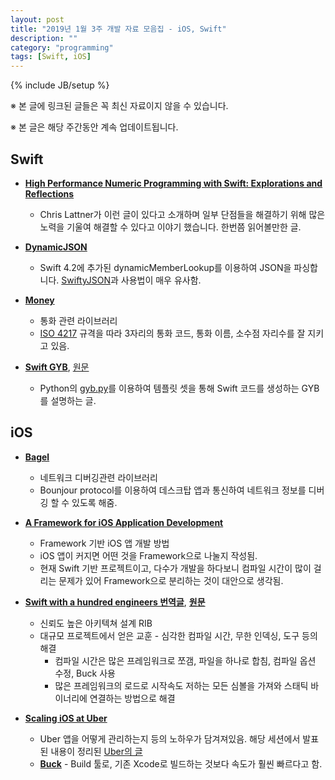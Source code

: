 ```yaml
---
layout: post
title: "2019년 1월 3주 개발 자료 모음집 - iOS, Swift"
description: ""
category: "programming"
tags: [Swift, iOS]
---
```

{% include JB/setup %}

※ 본 글에 링크된 글들은 꼭 최신 자료이지 않을 수 있습니다.

※ 본 글은 해당 주간동안 계속 업데이트됩니다.

## Swift

* **[High Performance Numeric Programming with Swift: Explorations and Reflections](https://www.fast.ai/2019/01/10/swift-numerics/)**
  - Chris Lattner가 이런 글이 있다고 소개하며 일부 단점들을 해결하기 위해 많은 노력을 기울여 해결할 수 있다고 이야기 했습니다. 한번쯤 읽어볼만한 글.

* **[DynamicJSON](https://github.com/saoudrizwan/DynamicJSON)**
  - Swift 4.2에 추가된 dynamicMemberLookup를 이용하여 JSON을 파싱합니다. [SwiftyJSON](https://github.com/SwiftyJSON/SwiftyJSON)과 사용법이 매우 유사함.

* **[Money](https://github.com/Flight-School/Money)**
  - 통화 관련 라이브러리
  - [ISO 4217](https://en.wikipedia.org/wiki/ISO_4217) 규격을 따라 3자리의 통화 코드, 통화 이름, 소수점 자리수를 잘 지키고 있음.

* **[Swift GYB](https://nshipster.co.kr/swift-gyb/)**, [원문](https://nshipster.com/swift-gyb/)
  - Python의 [gyb.py](https://github.com/apple/swift/blob/master/utils/gyb.py)를 이용하여 템플릿 셋을 통해 Swift 코드를 생성하는 GYB를 설명하는 글.

## iOS

* **[Bagel](https://github.com/yagiz/Bagel)**
  - 네트워크 디버깅관련 라이브러리
  - Bounjour protocol를 이용하여 데스크탑 앱과 통신하여 네트워크 정보를 디버깅 할 수 있도록 해줌.

* **[A Framework for iOS Application Development](https://pdfs.semanticscholar.org/5cf0/4ee81dac8e09580d5eac312428d07f2abcc6.pdf)**
  - Framework 기반 iOS 앱 개발 방법
  - iOS 앱이 커지면 어떤 것을 Framework으로 나눌지 작성됨.
  - 현재 Swift 기반 프로젝트이고, 다수가 개발을 하다보니 컴파일 시간이 많이 걸리는 문제가 있어 Framework으로 분리하는 것이 대안으로 생각됨.

* **[Swift with a hundred engineers 번역글](https://medium.com/@ririsid/swift-with-a-hundred-engineers-2f74ddde529a)**, **[원문](https://www.skilled.io/u/swiftsummit/swift-with-a-hundred-engineers)**
  - 신뢰도 높은 아키텍쳐 설계 RIB
  - 대규모 프로젝트에서 얻은 교훈 - 심각한 컴파일 시간, 무한 인덱싱, 도구 등의 해결
    - 컴파일 시간은 많은 프레임워크로 쪼갬, 파일을 하나로 합침, 컴파일 옵션 수정, Buck 사용
    - 많은 프레임워크의 로드로 시작속도 저하는 모든 심볼을 가져와 스태틱 바이너리에 연결하는 방법으로 해결

* **[Scaling iOS at Uber](https://atscaleconference.com/videos/blazing-fast-scaling-ios-at-uber/)**
  - Uber 앱을 어떻게 관리하는지 등의 노하우가 담겨져있음. 해당 세션에서 발표된 내용이 정리된 [Uber의 글](https://eng.uber.com/ios-monorepo/)
  - **[Buck](https://buckbuild.com/)** - Build 툴로, 기존 Xcode로 빌드하는 것보다 속도가 훨씬 빠르다고 함.
